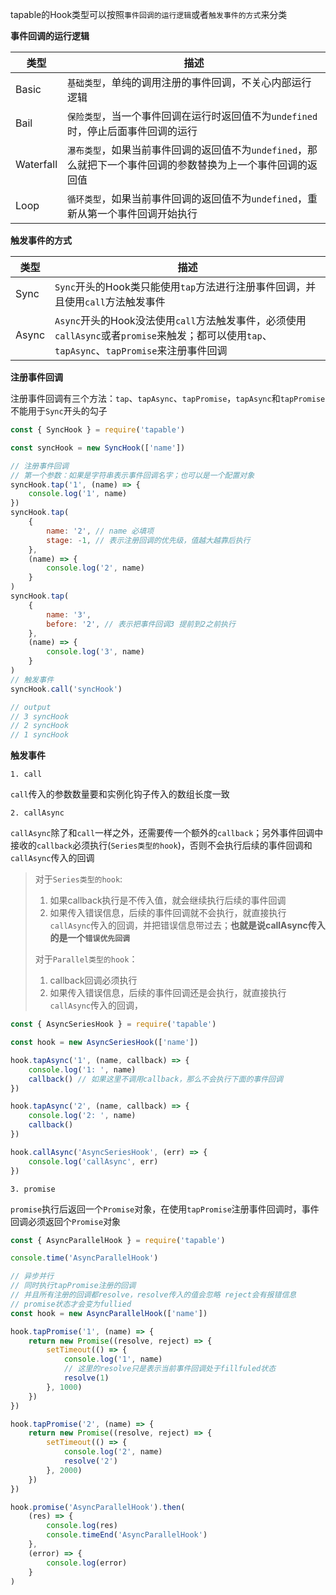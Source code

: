 tapable的Hook类型可以按照`事件回调的运行逻辑`或者`触发事件的方式`来分类

**事件回调的运行逻辑**

| 类型      | 描述                                                         |
| --------- | ------------------------------------------------------------ |
| Basic     | `基础类型`，单纯的调用注册的事件回调，不关心内部运行逻辑     |
| Bail      | `保险类型`，当一个事件回调在运行时返回值不为`undefined`时，停止后面事件回调的运行 |
| Waterfall | `瀑布类型`，如果当前事件回调的返回值不为`undefined`，那么就把下一个事件回调的参数替换为上一个事件回调的返回值 |
| Loop      | `循环类型`，如果当前事件回调的返回值不为`undefined`，重新从第一个事件回调开始执行 |

**触发事件的方式**

| 类型  | 描述                                                         |
| ----- | ------------------------------------------------------------ |
| Sync  | `Sync`开头的Hook类只能使用`tap`方法进行注册事件回调，并且使用`call`方法触发事件 |
| Async | `Async`开头的Hook没法使用`call`方法触发事件，必须使用`callAsync`或者`promise`来触发；都可以使用`tap`、`tapAsync`、`tapPromise`来注册事件回调 |

**注册事件回调**

注册事件回调有三个方法：`tap`、`tapAsync`、`tapPromise`，`tapAsync`和`tapPromise`不能用于`Sync`开头的勾子

```javascript
const { SyncHook } = require('tapable')

const syncHook = new SyncHook(['name'])

// 注册事件回调
// 第一个参数：如果是字符串表示事件回调名字；也可以是一个配置对象
syncHook.tap('1', (name) => {
	console.log('1', name)
})
syncHook.tap(
	{
		name: '2', // name 必填项
		stage: -1, // 表示注册回调的优先级，值越大越靠后执行
	},
	(name) => {
		console.log('2', name)
	}
)
syncHook.tap(
	{
		name: '3',
		before: '2', // 表示把事件回调3 提前到2之前执行
	},
	(name) => {
		console.log('3', name)
	}
)
// 触发事件
syncHook.call('syncHook')

// output
// 3 syncHook
// 2 syncHook
// 1 syncHook

```

**触发事件**

`1. call`

`call`传入的参数数量要和实例化钩子传入的数组长度一致

`2. callAsync`

`callAsync`除了和`call`一样之外，还需要传一个额外的`callback`；另外事件回调中接收的`callback`必须执行(`Series类型的hook`)，否则不会执行后续的事件回调和`callAsync`传入的回调

> 对于`Series类型的hook`:
>
> 1. 如果callback执行是不传入值，就会继续执行后续的事件回调
> 2. 如果传入错误信息，后续的事件回调就不会执行，就直接执行`callAsync`传入的回调，并把错误信息带过去；**也就是说callAsync传入的是一个`错误优先回调`**
>
> 对于`Parallel类型的hook`：
>
> 1. callback回调必须执行
> 2. 如果传入错误信息，后续的事件回调还是会执行，就直接执行`callAsync`传入的回调，

```javascript
const { AsyncSeriesHook } = require('tapable')

const hook = new AsyncSeriesHook(['name'])

hook.tapAsync('1', (name, callback) => {
	console.log('1: ', name)
	callback() // 如果这里不调用callback，那么不会执行下面的事件回调
})

hook.tapAsync('2', (name, callback) => {
	console.log('2: ', name)
	callback()
})

hook.callAsync('AsyncSeriesHook', (err) => {
	console.log('callAsync', err)
})

```

`3. promise`

`promise`执行后返回一个`Promise`对象，在使用`tapPromise`注册事件回调时，事件回调必须返回个`Promise`对象

```javascript
const { AsyncParallelHook } = require('tapable')

console.time('AsyncParallelHook')

// 异步并行
// 同时执行tapPromise注册的回调
// 并且所有注册的回调都resolve，resolve传入的值会忽略 reject会有报错信息
// promise状态才会变为fullied
const hook = new AsyncParallelHook(['name'])

hook.tapPromise('1', (name) => {
	return new Promise((resolve, reject) => {
		setTimeout(() => {
			console.log('1', name)
			// 这里的resolve只是表示当前事件回调处于fillfuled状态
			resolve(1)
		}, 1000)
	})
})

hook.tapPromise('2', (name) => {
	return new Promise((resolve, reject) => {
		setTimeout(() => {
			console.log('2', name)
			resolve('2')
		}, 2000)
	})
})

hook.promise('AsyncParallelHook').then(
	(res) => {
		console.log(res)
		console.timeEnd('AsyncParallelHook')
	},
	(error) => {
		console.log(error)
	}
)

```

